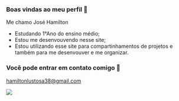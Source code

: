 ### Boas vindas ao meu perfil 🖤

Me chamo José Hamilton

- Estudando 1°Ano do ensino médio;
- Estou me desenvouvendo nesse site;
- Estou utilizando esse site para compartinhamentos de projetos e também para me desenvouver e me organizar.

### Você pode entrar em contato comigo 📧

hamiltonlustosa38@gmail.com



![](https://media1.tenor.com/m/V6y0G_YfqBgAAAAd/goofy-dog-smiling-goofy.gif)
